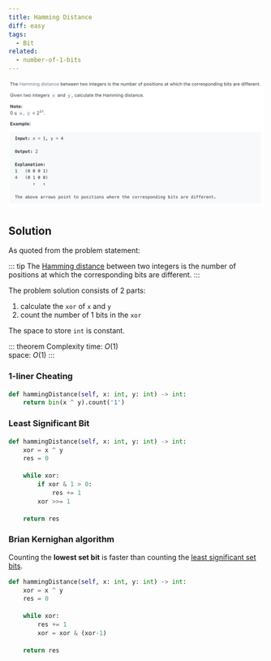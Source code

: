 ```yaml
---
title: Hamming Distance
diff: easy
tags:
  - Bit
related:
  - number-of-1-bits
---
```


<img class="medium-zoom" src="/algo/hamming-distance.png" alt="https://leetcode.com/problems/hamming-distance">

## Solution

As quoted from the problem statement:

::: tip
The [Hamming distance](https://en.wikipedia.org/wiki/Hamming_distance) between two integers is the number of positions at which the corresponding bits are different.
:::

The problem solution consists of 2 parts:

1. calculate the `xor` of `x` and `y`
2. count the number of $1$ bits in the `xor`

The space to store `int` is constant.

::: theorem Complexity
time: $O(1)$  
space: $O(1)$
:::

### 1-liner Cheating

```py
def hammingDistance(self, x: int, y: int) -> int:
    return bin(x ^ y).count('1')
```

### Least Significant Bit

```py
def hammingDistance(self, x: int, y: int) -> int:
    xor = x ^ y
    res = 0

    while xor:
        if xor & 1 > 0:
            res += 1
        xor >>= 1

    return res
```

### Brian Kernighan algorithm

Counting the **lowest set bit** is faster than counting the [least significant set bits](#least-significant-bit).

```py
def hammingDistance(self, x: int, y: int) -> int:
    xor = x ^ y
    res = 0

    while xor:
        res += 1
        xor = xor & (xor-1)

    return res
```
